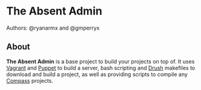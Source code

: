 The Absent Admin
================
Authors: @ryanarmx and @gmperryx

About
-----
**The Absent Admin** is a base project to build your projects on top of. It uses [Vagrant](http://www.vagrantup.com/) and [Puppet](https://puppetlabs.com/) to build a server, bash scripting and [Drush](http://drupal.org/project/drush) makefiles to download and build a project, as well as providing scripts to compile any [Compass](http://compass-style.org/) projects.
